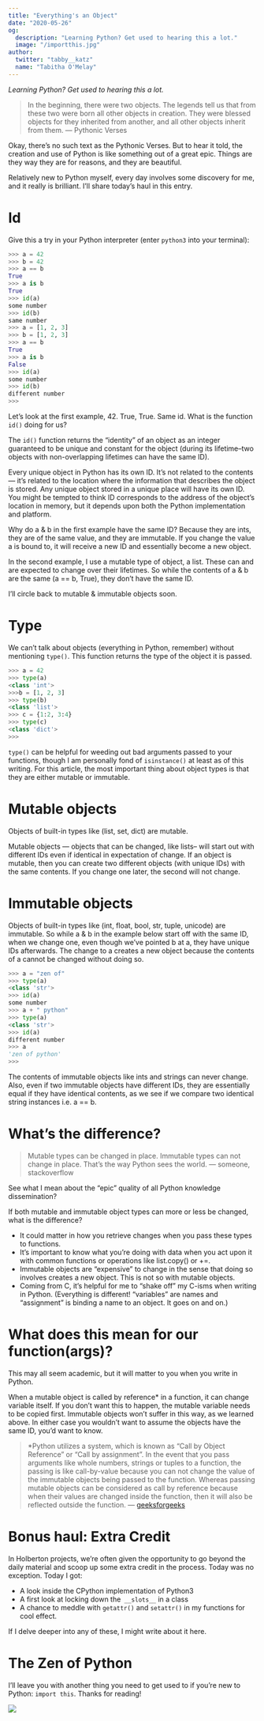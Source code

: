 ```yaml
---
title: "Everything's an Object"
date: "2020-05-26"
og:
  description: "Learning Python? Get used to hearing this a lot."
  image: "/importthis.jpg"
author:
  twitter: "tabby__katz"
  name: "Tabitha O'Melay"
---
```


_Learning Python? Get used to hearing this a lot._


> In the beginning, there were two objects. The legends tell us that from these two were born all other objects in creation. They were blessed objects for they inherited from another, and all other objects inherit from them. — Pythonic Verses


Okay, there’s no such text as the Pythonic Verses. But to hear it told, the creation and use of Python is like something out of a great epic. Things are they way they are for reasons, and they are beautiful.

Relatively new to Python myself, every day involves some discovery for me, and it really is brilliant. I’ll share today’s haul in this entry.


# Id
Give this a try in your Python interpreter (enter `python3` into your terminal):
```python
>>> a = 42
>>> b = 42
>>> a == b
True
>>> a is b
True
>>> id(a)
some number
>>> id(b)
same number
>>> a = [1, 2, 3]
>>> b = [1, 2, 3]
>>> a == b
True
>>> a is b
False
>>> id(a)
some number
>>> id(b)
different number
>>>
```

Let’s look at the first example, 42. True, True. Same id. What is the function `id()` doing for us?


The `id()` function returns the “identity” of an object as an integer guaranteed to be unique and constant for the object (during its lifetime–two objects with non-overlapping lifetimes can have the same ID).


Every unique object in Python has its own ID. It’s not related to the contents — it’s related to the location where the information that describes the object is stored. Any unique object stored in a unique place will have its own ID. You might be tempted to think ID corresponds to the address of the object’s location in memory, but it depends upon both the Python implementation and platform.


Why do a & b in the first example have the same ID? Because they are ints, they are of the same value, and they are immutable. If you change the value a is bound to, it will receive a new ID and essentially become a new object.


In the second example, I use a mutable type of object, a list. These can and are expected to change over their lifetimes. So while the contents of a & b are the same (a == b, True), they don’t have the same ID.


I’ll circle back to mutable & immutable objects soon.
# Type
We can’t talk about objects (everything in Python, remember) without mentioning `type()`. This function returns the type of the object it is passed.

```python
>>> a = 42
>>> type(a)
<class 'int'>
>>>b = [1, 2, 3]
>>> type(b)
<class 'list'>
>>> c = {1:2, 3:4}
>>> type(c)
<class 'dict'>
>>>
```

`type()` can be helpful for weeding out bad arguments passed to your functions, though I am personally fond of `isinstance()` at least as of this writing. For this article, the most important thing about object types is that they are either mutable or immutable.
# Mutable objects
Objects of built-in types like (list, set, dict) are mutable.

Mutable objects — objects that can be changed, like lists– will start out with different IDs even if identical in expectation of change. If an object is mutable, then you can create two different objects (with unique IDs) with the same contents. If you change one later, the second will not change.
# Immutable objects
Objects of built-in types like (int, float, bool, str, tuple, unicode) are immutable. So while a & b in the example below start off with the same ID, when we change one, even though we’ve pointed b at a, they have unique IDs afterwards. The change to a creates a new object because the contents of a cannot be changed without doing so.

```python
>>> a = "zen of"
>>> type(a)
<class 'str'>
>>> id(a)
some number
>>> a + " python"
>>> type(a)
<class 'str'>
>>> id(a)
different number
>>> a
'zen of python'
>>>
```

The contents of immutable objects like ints and strings can never change. Also, even if two immutable objects have different IDs, they are essentially equal if they have identical contents, as we see if we compare two identical string instances i.e. a == b.


# What’s the difference?

>Mutable types can be changed in place. Immutable types can not change in place. That’s the way Python sees the world. — someone, stackoverflow


See what I mean about the “epic” quality of all Python knowledge dissemination?


If both mutable and immutable object types can more or less be changed, what is the difference?

- It could matter in how you retrieve changes when you pass these types to functions.
- It’s important to know what you’re doing with data when you act upon it with common functions or operations like list.copy() or +=.
- Immutable objects are “expensive” to change in the sense that doing so involves creates a new object. This is not so with mutable objects.
- Coming from C, it’s helpful for me to “shake off” my C-isms when writing in Python. (Everything is different! “variables” are names and “assignment” is binding a name to an object. It goes on and on.)


# What does this mean for our function(args)?
This may all seem academic, but it will matter to you when you write in Python.

When a mutable object is called by reference\* in a function, it can change variable itself. If you don’t want this to happen, the mutable variable needs to be copied first. Immutable objects won’t suffer in this way, as we learned above. In either case you wouldn’t want to assume the objects have the same ID, you’d want to know.

>    \*Python utilizes a system, which is known as “Call by Object Reference” or “Call by assignment”. In the event that you pass arguments like whole numbers, strings or tuples to a function, the passing is like call-by-value because you can not change the value of the immutable objects being passed to the function. Whereas passing mutable objects can be considered as call by reference because when their values are changed inside the function, then it will also be reflected outside the function. — [geeksforgeeks](https://www.geeksforgeeks.org/is-python-call-by-reference-or-call-by-value/)

# Bonus haul: Extra Credit

In Holberton projects, we’re often given the opportunity to go beyond the daily material and scoop up some extra credit in the process. Today was no exception. Today I got:

- A look inside the CPython implementation of Python3
- A first look at locking down the` __slots__` in a class
- A chance to meddle with `getattr()` and `setattr()` in my functions for cool effect.


If I delve deeper into any of these, I might write about it here.
# The Zen of Python
I’ll leave you with another thing you need to get used to if you’re new to Python: `import this`. Thanks for reading!

![](/importthis.png)
